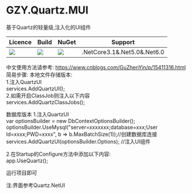 # GZY.Quartz.MUI
基于Quartz的轻量级,注入化的UI组件

|Licence| Build | NuGet | Support |
|--|--|--|--|
|![](https://svg.hamm.cn/badge.svg?key=Licence&value=MIT&color=e0861a)|![](https://svg.hamm.cn/badge.svg?key=.Netcore3.1&value=passing&color=45b97c)|[![](https://img.shields.io/nuget/dt/GZY.Quartz.MUI)](https://www.nuget.org/packages/GZY.Quartz.MUI)|.NetCore3.1&.Net5.0&.Net6.0


中文使用方法请参考:
https://www.cnblogs.com/GuZhenYin/p/15411316.html
简易步骤: 
本地文件存储版本:  
1.注入QuartzUI  
  services.AddQuartzUI();  
2.如需开启ClassJob则注入以下内容  
  services.AddQuartzClassJobs();  
  
数据库版本 
1.注入QuartzUI  
var optionsBuilder = new DbContextOptionsBuilder<QuarzEFContext>();  
optionsBuilder.UseMysql("server=xxxxxxx;database=xxx;User Id=xxxx;PWD=xxxx", b => b.MaxBatchSize(1));//创建数据库连接  
services.AddQuartzUI(optionsBuilder.Options); //注入UI组件  

2.在Startup的Configure方法中添加以下内容:  
app.UseQuartz();  
  
  
运行项目即可   
  
    
   
  
  
注:界面参考Quartz.NetUI

